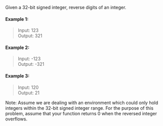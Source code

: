 Given a 32-bit signed integer, reverse digits of an integer.

#### Example 1:
>Input: 123  
Output:  321

#### Example 2:
>Input: -123  
Output: -321

#### Example 3:
>Input: 120  
Output: 21

Note:
Assume we are dealing with an environment which could only hold integers within the 32-bit signed integer range. For the purpose of this problem, assume that your function returns 0 when the reversed integer overflows.

